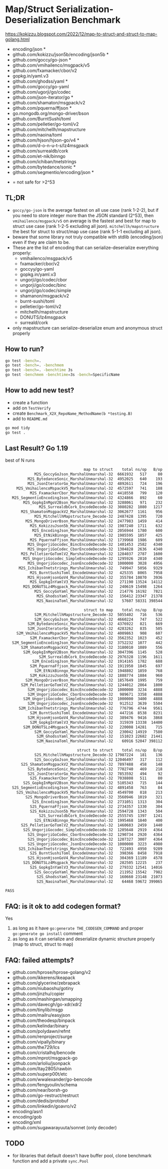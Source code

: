 
# Map/Struct Serialization-Deserialization Benchmark

https://kokizzu.blogspot.com/2022/12/map-to-struct-and-struct-to-map-golang.html

- encoding/json *
- github.com/kokizzu/json5b/encoding/json5b *
- github.com/goccy/go-json *
- github.com/vmihailenco/msgpack/v5
- github.com/fxamacker/cbor/v2
- gopkg.in/yaml.v3
- github.com/ghodss/yaml *
- github.com/goccy/go-yaml
- github.com/ugorji/go/codec
- github.com/json-iterator/go *
- github.com/shamaton/msgpack/v2
- github.com/pquerna/ffjson *
- go.mongodb.org/mongo-driver/bson
- github.com/BurntSushi/toml
- github.com/pelletier/go-toml/v2
- github.com/mitchellh/mapstructure
- github.com/naoina/toml
- github.com/hjson/hjson-go/v4 *
- github.com/d-o-n-u-t-s/lz4msgpack
- github.com/surrealdb/cork
- github.com/et-nik/binngo
- github.com/ichiban/tnetstrings
- github.com/bytedance/sonic *
- github.com/segmentio/encoding/json *

* = not safe for >2^53

## TL;DR

- `goccy/go-json` is the average fastest on all use case (rank 1-2-2), but if you need to store integer more than the JSON standard (2^53), then  `vmihailenco/msgpack/v5` on average is the fastest and best for map to struct use case (rank 1-2-5 excluding all json). `mitchellh/mapstructure` the best for struct to struct/map use case (rank 5-1-1 excluding all json).
- beware that some library not truly compatible with stdlib (encoding/json) even if they are claim to be.
- These are the list of encoding that can serialize-deserialize everything properly:
  - vmihailenco/msgpack/v5
  - fxamacker/cbor/v2
  - goccyy/go-yaml
  - gopkg.in/yaml.v3
  - ungorji/go/codec/cbor
  - ungorji/go/codec/binc
  - ungorji/go/codec/simple
  - shamanon/msgpack/v2
  - burnt-sushi/toml
  - pelletier/go-toml/v2
  - mitchellh/mapstructure
  - DONUTS/lz4msgpack
  - surreald/cork
- only mapstructure can serialize-deserialize enum and anonymous struct properly

## How to run?

```bash
go test -bench=.
go test -bench=. -benchmem
go test -bench=. -benchtime 3s
go test -benchmem -benchtime=3s -bench=SpecificName
```

## How to add new test?

- create a function
- add on `TestVerify`
- create `Benchmark_X2X_RepoName_MethodName(b *testing.B)`
- add to `README.md`

```bash
go mod tidy
go test .
```

## Last Result? Go 1.19

best of N runs

```bash
                                   map to struct    total ns/op   B/op allocs/op
             M2S_GoccyGoJson_MarshalUnmarshal-32  6661932   517     80   3
          M2S_BytedanceSonic_MarshalUnmarshal-32  4952025   640    193   6
          M2S_JsonIteratorGo_MarshalUnmarshal-32  4892611   724    196   8
     M2S_VmihailencoMspackV5_MarhsalUnmarshal-32  4572597   741    188   5
           M2S_FxamackerCbor_MarshalUnmarshal-32  4418558   799    120   8
   M2S_SegmentioEncodingJson_MarshalUnmarshal-32  4324866   892     60   3
        M2S_GopkgInMgoV2Bson_MarshalUnmarshal-32  3288061   971    232  13
               M2S_SurrealdbCork_EncodeDecode-32  3080282  1080   1217   6
       M2S_ShamatonMsgpackV2_MarshalUnmarshal-32  3062677  1161    956  15
             M2S_MitchellhMapstructure_Decode-32  2487428  1395    720  18
         M2S_MongoDriverBson_MarshalUnmarshal-32  2477983  1459    414  14
           M2S_KokizzuJson5b_MarshalUnmarshal-32  1987240  1711    632  16
            M2S_EncodingJson_MarshalUnmarshal-32  2056944  1780    600  16
             M2S_EtNikBinngo_MarshalUnmarshal-32  1985595  1857    425  39
           M2S_PquernaFfjson_MarshalUnmarshal-32  1739968  1986    609  16
          M2S_UngorjiGocodec_BincEncodeDecode-32  1401453  2582   4340  23
          M2S_UngorjiGoCodec_CborEncodeDecode-32  1304828  2636   4340  23
       M2S_PelletierGoTomlV2_MarshalUnmarshal-32  1284037  2787   1600  27
        M2S_UngorjiGocodec_SimpleEncodeDecode-32  1295926  2810   4340  23
          M2S_UngorjiGocodec_JsonEncodeDecode-32  1000000  3028   4956  25
      M2S_IchibanTnetstrings_MarshalUnmarshal-32   749947  5056   9329  48
           M2S_BurntSushiToml_EncodeUnmarshal-32   425335  8065   7958  71
          M2S_HjsonHjsonGoV4_MarshalUnmarshal-32   355784 10870   3936  78
           M2S_GopkgInYamlV3_MarshalUnmarshal-32   271190 13524  14112  80
        M2S_DONUTSLz4Msgpack_MarshalUnmarshal-32   240619 15498   1264  16
             M2S_GoccyGoYaml_MarshalUnmarshal-32   214776 16192   7821 214
              M2S_GhodssYaml_MarshalUnmarshal-32   156412 23347  21378 161
              M2S_NaoinaToml_MarshalUnmarshal-32    57607 58331 398544  77

                                   struct to map    total ns/op   B/op allocs/op
             S2M_MitchellhMapstructure_Decode-32  5055402   716    536  12
             S2M_GoccyGoJson_MarshalUnmarshal-32  4660224   747    522  12
          S2M_BytedanceSonic_MarshalUnmarshal-32  4376922   821    669  11
          S2M_JsonIteratorGo_MarshalUnmarshal-32  4283262   835    505  14
     S2M_VmihailencoMspackV5_MarhsalUnmarshal-32  4009863   908    607  12
           S2M_FxamackerCbor_MarshalUnmarshal-32  3562352  1023    452  11
   S2M_SegmentioEncodingJson_MarshalUnmarshal-32  3752232  1077    442  10
       S2M_ShamatonMsgpackV2_MarshalUnmarshal-32  3180010  1089    556  15
        S2M_GopkgInMgoV2Bson_MarshalUnmarshal-32  3047396  1145    528  15
               S2M_SurrealdbCork_EncodeDecode-32  2976328  1196   1611  12
            S2M_EncodingJson_MarshalUnmarshal-32  1914165  1782    688  18
           S2M_PquernaFfjson_MarshalUnmarshal-32  1911950  1845    697  18
             S2M_EtNikBinngo_MarshalUnmarshal-32  1948802  1859    768  45
           S2M_KokizzuJson5b_MarshalUnmarshal-32  1888774  1884    960  20
         S2M_MongoDriverBson_MarshalUnmarshal-32  1857649  1995    759  18
       S2M_PelletierGoTomlV2_MarshalUnmarshal-32  1244012  2864   1800  31
          S2M_UngorjiGocodec_BincEncodeDecode-32  1000000  3234   4888  34
          S2M_UngorjiGoCodec_CborEncodeDecode-32   989671  3358   4888  34
        S2M_UngorjiGocodec_SimpleEncodeDecode-32  1000000  3400   4888  34
          S2M_UngorjiGocodec_JsonEncodeDecode-32   912512  3639   5504  36
      S2M_IchibanTnetstrings_MarshalUnmarshal-32   776796  4744   9561  46
           S2M_BurntSushiToml_EncodeUnmarshal-32   447216  8538   8231  73
          S2M_HjsonHjsonGoV4_MarshalUnmarshal-32   389476  9416   3868  66
           S2M_GopkgInYamlV3_MarshalUnmarshal-32   315939 13338  14400  81
        S2M_DONUTSLz4Msgpack_MarshalUnmarshal-32   220008 14281    715  16
             S2M_GoccyGoYaml_MarshalUnmarshal-32   230042 14919   7580 202
              S2M_GhodssYaml_MarshalUnmarshal-32   151023 22682  21441 161
              S2M_NaoinaToml_MarshalUnmarshal-32    60916 52047 398112  80

                                struct to struct    total ns/op   B/op allocs/op
             S2S_MitchellhMapstructure_Decode-32 17987224   181    136   4
             S2S_GoccyGoJson_MarshalUnmarshal-32 12046497   317    112   4
       S2S_ShamatonMsgpackV2_MarshalUnmarshal-32  7897488   458    148   6
          S2S_BytedanceSonic_MarshalUnmarshal-32  7702740   469    218   7
          S2S_JsonIteratorGo_MarshalUnmarshal-32  7853592   494     92   6
           S2S_FxamackerCbor_MarshalUnmarshal-32  7038808   511     80   5
        S2S_GopkgInMgoV2Bson_MarshalUnmarshal-32  5105343   715    144   9
   S2S_SegmentioEncodingJson_MarshalUnmarshal-32  4891458   763     84   4
     S2S_VmihailencoMspackV5_MarhsalUnmarshal-32  4549700   818    213   6
         S2S_MongoDriverBson_MarshalUnmarshal-32  3560946  1019    321   8
            S2S_EncodingJson_MarshalUnmarshal-32  2731051  1313    304   9
           S2S_PquernaFfjson_MarshalUnmarshal-32  2734357  1330    304   9
           S2S_KokizzuJson5b_MarshalUnmarshal-32  2594728  1343    504   9
               S2S_SurrealdbCork_EncodeDecode-32  2555745  1397   1241   7
             S2S_EtNikBinngo_MarshalUnmarshal-32  1995468  1840    400  41
       S2S_PelletierGoTomlV2_MarshalUnmarshal-32  1460683  2459   1440  23
        S2S_UngorjiGocodec_SimpleEncodeDecode-32  1205648  2919   4364  24
          S2S_UngorjiGoCodec_CborEncodeDecode-32  1290734  2920   4364  24
          S2S_UngorjiGocodec_BincEncodeDecode-32  1207327  3007   4364  24
          S2S_UngorjiGocodec_JsonEncodeDecode-32  1000000  3223   4980  26
      S2S_IchibanTnetstrings_MarshalUnmarshal-32   722493  4950   9289  47
           S2S_BurntSushiToml_EncodeUnmarshal-32   398366  8458   7918  72
          S2S_HjsonHjsonGoV4_MarshalUnmarshal-32   304369 11189   4578  79
        S2S_DONUTSLz4Msgpack_MarshalUnmarshal-32   282505 12215    237   7
           S2S_GopkgInYamlV3_MarshalUnmarshal-32   279332 12541  14016  76
             S2S_GoccyGoYaml_MarshalUnmarshal-32   211952 15542   7982 208
              S2S_GhodssYaml_MarshalUnmarshal-32   160660 23148  21073 154
              S2S_NaoinaToml_MarshalUnmarshal-32    64468 59672 399065  83

PASS
```

## FAQ: is it ok to add codegen format?

Yes

1. as long as it have `go:generate THE_CODEGEN_COMMAND` and proper `go:generate go install` comment
2. as long as it can serialize and deserialize dynamic structure properly (map to struct, struct to map)

## FAQ: failed attempts?

- github.com/hprose/hprose-golang/v2
- github.com/ikkerens/ikeapack
- github.com/glycerine/zebrapack
- github.com/niubaoshu/gotiny
- github.com/jinzhu/copier
- github.com/mashingan/smapping
- github.com/davecgh/go-xdr/xdr2
- github.com/tinylib/msgp
- github.com/mailru/easyjson
- github.com/theodesp/binpack
- github.com/kelindar/binary
- github.com/polydawn/refmt
- github.com/renproject/surge
- github.com/vipally/binary
- github.com/the729/lcs
- github.com/cristalhq/bencode
- github.com/mprot/msgpack-go
- github.com/arloliu/jsonpack
- github.com/Itay2805/rawbin
- github.com/superp00t/etc
- github.com/wwalexander/go-bencode
- github.com/fengyoulin/schema
- github.com/near/borsh-go
- github.com/go-restruct/restruct
- github.com/dedis/protobuf
- github.com/linkedin/goavro/v2
- encoding/asn1
- encoding/gob
- encoding/xml
- github.com/sugawarayuuta/sonnet (only decoder)

## TODO

- for libraries that default doesn't have buffer pool, clone benchmark function and add a private `sync.Pool`

